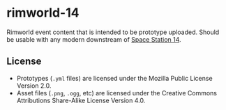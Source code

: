 # rimworld-14
Rimworld event content that is intended to be prototype uploaded.
Should be usable with any modern downstream of [Space Station 14](https://github.com/space-wizards/space-station-14/).

## License
- Prototypes (`.yml` files) are licensed under the Mozilla Public License Version 2.0.
- Asset files (`.png`, `.ogg`, etc) are licensed under the Creative Commons Attributions Share-Alike License Version 4.0.
